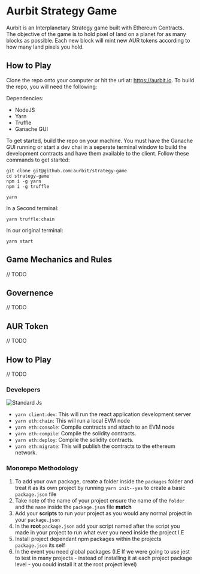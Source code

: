 # Aurbit Strategy Game

Aurbit is an Interplanetary Strategy game built with Ethereum Contracts. The objective of the game is to hold pixel of land on a planet for as many blocks as possible. Each new block will mint new AUR tokens according to how many land pixels you hold.

## How to Play

Clone the repo onto your computer or hit the url at: https://aurbit.io. To build the repo, you will need the following:

Dependencies:

- NodeJS
- Yarn
- Truffle
- Ganache GUI

To get started, build the repo on your machine. You must have the Ganache GUI running or start a dev chai in a seperate terminal window to build the development contracts and have them available to the client. Follow these commands to get started:

```
git clone git@github.com:aurbit/strategy-game
cd strategy-game
npm i -g yarn
npm i -g truffle

yarn
```

In a Second terminal:

```
yarn truffle:chain
```

In our original terminal:

```
yarn start
```

## Game Mechanics and Rules

// TODO

## Governence

// TODO

## AUR Token

// TODO

## How to Play

// TODO

### Developers

![Standard Js](https://cdn.rawgit.com/feross/standard/master/badge.svg)

- `yarn client:dev`: This will run the react application development server
- `yarn eth:chain`: This will run a local EVM node
- `yarn eth:console`: Compile contracts and attach to an EVM node
- `yarn eth:compile`: Compile the solidity contracts.
- `yarn eth:deploy`: Compile the solidity contracts.
- `yarn eth:migrate`: This will publish the contracts to the ethereum network.

### Monorepo Methodology

1. To add your own package, create a folder inside the `packages` folder and treat it as its own project by running `yarn init--yes` to create a basic `package.json` file
2. Take note of the name of your project ensure the name of the `folder` and the `name` inside the `package.json` file **match**
3. Add your **scripts** to run your project as you would any normal project in your `package.json`
4. In the **root** `package.json` add your script named after the script you made in your project to run what ever you need inside the project I.E
5. Install project dependant npm packages within the projects `package.json` its self
6. In the event you need global packages (I.E If we were going to use jest to test in many projects - instead of installing it at each project package level - you could install it at the root project level)
